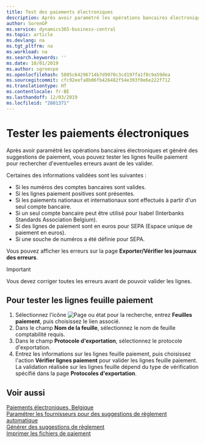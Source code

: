 ```yaml
---
title: Test des paiements électroniques
description: Après avoir paramétré les opérations bancaires électroniques et généré des suggestions de paiement, vous pouvez tester les lignes feuille paiement pour rechercher d'eventuelles erreurs avant de les valider.
author: SorenGP
ms.service: dynamics365-business-central
ms.topic: article
ms.devlang: na
ms.tgt_pltfrm: na
ms.workload: na
ms.search.keywords: ''
ms.date: 10/01/2019
ms.author: sgroespe
ms.openlocfilehash: 5805c64296714b7d9970c3cd197fa1f8c9a59dea
ms.sourcegitcommit: cfc92eefa8b06fb426482f54e393f0e6e222f712
ms.translationtype: HT
ms.contentlocale: fr-BE
ms.lasthandoff: 12/03/2019
ms.locfileid: "2881371"
---
```

# <a name="test-electronic-payments"></a>Tester les paiements électroniques
Après avoir paramétré les opérations bancaires électroniques et généré des suggestions de paiement, vous pouvez tester les lignes feuille paiement pour rechercher d'eventuelles erreurs avant de les valider.  

Certaines des informations validées sont les suivantes :  

- Si les numéros des comptes bancaires sont valides.  
- Si les lignes paiement positives sont présentes.  
- Si les paiements nationaux et internationaux sont effectués à partir d'un seul compte bancaire.  
- Si un seul compte bancaire peut être utilisé pour Isabel (Interbanks Standards Association Belgium).  
- Si des lignes de paiement sont en euros pour SEPA (Espace unique de paiement en euros).  
- Si une souche de numéros a été définie pour SEPA.  

Vous pouvez afficher les erreurs sur la page **Exporter/Vérifier les journaux des erreurs**.  

> [!IMPORTANT]  
>  Vous devez corriger toutes les erreurs avant de pouvoir valider les lignes.  

## <a name="to-test-payment-journal-lines"></a>Pour tester les lignes feuille paiement  

1.  Sélectionnez l'icône ![Page ou état pour la recherche](../../media/ui-search/search_small.png "Icône Page ou état pour la recherche"), entrez **Feuilles paiement**, puis choisissez le lien associé.  
2.  Dans le champ **Nom de la feuille**, sélectionnez le nom de feuille comptabilité requis.  
3.  Dans le champ **Protocole d'exportation**, sélectionnez le protocole d'exportation.  
4.  Entrez les informations sur les lignes feuille paiement, puis choisissez l'action **Vérifier lignes paiement** pour valider les lignes feuille paiement. La validation réalisée sur les lignes feuille dépend du type de vérification spécifié dans la page **Protocoles d'exportation**.  

## <a name="see-also"></a>Voir aussi  
 [Paiements électroniques, Belgique](belgian-electronic-payments.md)   
 [Paramétrer les fournisseurs pour des suggestions de règlement automatique](how-to-set-up-vendors-for-automatic-payment-suggestions.md)   
 [Générer des suggestions de règlement](how-to-generate-payment-suggestions.md)   
 [Imprimer les fichiers de paiement](how-to-print-payment-files.md)
